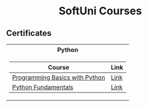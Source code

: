 # <p align="center"> SoftUni Courses <p>

<h2> Certificates </h2>

<table>

<tr>
  <th> Python </th>
</tr>

<tr>
<td>

| **Course**                                                                                                                         | **Link**                                                                   |
| ---------------------------------------------------------------------------------------------------------------------------------- | -------------------------------------------------------------------------- |
| <a href="https://softuni.bg/trainings/2971/programming-basics-with-python-june-2020" target="_blank"> Programming Basics with Python </a>         | <a href="https://softuni.bg/certificates/details/85047/0c0ff0ae" target="_blank"> Link</a> |
| <a href="https://softuni.bg/trainings/3132/python-fundamentals-september-2020" target="_blank"> Python Fundamentals </a>                          | <a href="https://softuni.bg/certificates/details/93988/a351885d" target="_blank"> Link</a> |

</td>
</tr>

